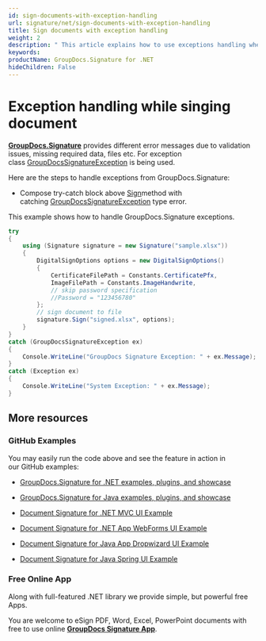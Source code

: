 ```yaml
---
id: sign-documents-with-exception-handling
url: signature/net/sign-documents-with-exception-handling
title: Sign documents with exception handling
weight: 2
description: " This article explains how to use exceptions handling when adding electronic signatures to document with GroupDocs.Signature API."
keywords: 
productName: GroupDocs.Signature for .NET
hideChildren: False
---
```

# Exception handling while singing document

[**GroupDocs.Signature**](https://products.groupdocs.com/signature/net) provides different error messages due to validation issues, missing required data, files etc. For exception class [GroupDocsSignatureException](https://apireference.groupdocs.com/net/signature/groupdocs.signature/groupdocssignatureexception) is being used.

Here are the steps to handle exceptions from GroupDocs.Signature:

*   Compose try-catch block above [Sign](https://apireference.groupdocs.com/net/signature/groupdocs.signature/signature/methods/sign)method with catching [GroupDocsSignatureException](https://apireference.groupdocs.com/net/signature/groupdocs.signature/groupdocssignatureexception) type error.  
      
    

This example shows how to handle GroupDocs.Signature exceptions.

```csharp
try
{
    using (Signature signature = new Signature("sample.xlsx"))
    {
        DigitalSignOptions options = new DigitalSignOptions()
        {
            CertificateFilePath = Constants.CertificatePfx,
            ImageFilePath = Constants.ImageHandwrite,
            // skip password specification
            //Password = "123456780"
        };
        // sign document to file
        signature.Sign("signed.xlsx", options);
    }
}
catch (GroupDocsSignatureException ex)
{
    Console.WriteLine("GroupDocs Signature Exception: " + ex.Message);
}
catch (Exception ex)
{
    Console.WriteLine("System Exception: " + ex.Message);
}
```

## More resources

### GitHub Examples 

You may easily run the code above and see the feature in action in our GitHub examples:

*   [GroupDocs.Signature for .NET examples, plugins, and showcase](https://github.com/groupdocs-signature/GroupDocs.Signature-for-.NET)
    
*   [GroupDocs.Signature for Java examples, plugins, and showcase](https://github.com/groupdocs-signature/GroupDocs.Signature-for-Java)
    
*   [Document Signature for .NET MVC UI Example](https://github.com/groupdocs-signature/GroupDocs.Signature-for-.NET-MVC) 
    
*   [Document Signature for .NET App WebForms UI Example](https://github.com/groupdocs-signature/GroupDocs.Signature-for-.NET-WebForms)
    
*   [Document Signature for Java App Dropwizard UI Example](https://github.com/groupdocs-signature/GroupDocs.Signature-for-Java-Dropwizard)
    
*   [Document Signature for Java Spring UI Example](https://github.com/groupdocs-signature/GroupDocs.Signature-for-Java-Spring)
    

### Free Online App 

Along with full-featured .NET library we provide simple, but powerful free Apps.

You are welcome to eSign PDF, Word, Excel, PowerPoint documents with free to use online **[GroupDocs Signature App](https://products.groupdocs.app/signature)**.
